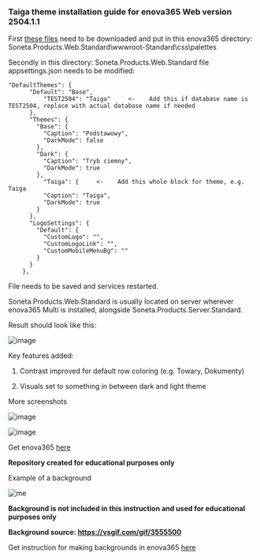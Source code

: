 ### Taiga theme installation guide for enova365 Web version 2504.1.1

First [these files](https://github.com/Websome-pl/CustomTaigaThemeEnova365Websome/tree/main/TaigaTheme) need to be downloaded and put in this enova365 directory: Soneta.Products.Web.Standard\wwwroot-Standard\css\palettes

Secondly in this directory: Soneta.Products.Web.Standard file appsettings.json needs to be modified:

```
"DefaultThemes": {
      "Default": "Base",
	      "TEST2504": "Taiga"     <-    Add this if database name is TEST2504, replace with actual database name if needed
      },
      "Themes": {
        "Base": {
          "Caption": "Podstawowy",
          "DarkMode": false
        },
        "Dark": {
          "Caption": "Tryb ciemny",
          "DarkMode": true
        },
	      "Taiga": {     <-    Add this whole block for theme, e.g. Taiga
          "Caption": "Taiga",
          "DarkMode": true
        }
      },
      "LogoSettings": {
        "Default": {
          "CustomLogo": "",
          "CustomLogoLink": "",
          "CustomMobileMenuBg": ""
        }
      }
    },
```
File needs to be saved and services restarted.

Soneta.Products.Web.Standard is usually located on server wherever enova365 Multi is installed, alongside Soneta.Products.Server.Standard.

Result should look like this:

![image](https://github.com/user-attachments/assets/63f23f72-ade2-4241-97c7-9e89b8f216dc)

Key features added:

1. Contrast improved for default row coloring (e.g. Towary, Dokumenty)

2. Visuals set to something in between dark and light theme

More screenshots

![image](https://github.com/user-attachments/assets/879623c5-c314-4432-b0b7-05f93e8a7654)

![image](https://github.com/user-attachments/assets/18b16ebf-d949-4b7c-b606-077888ee6ea1)

Get enova365 [here](https://www.enova.pl/)

**Repository created for educational purposes only**

Example of a background

![me](https://github.com/Websome-pl/enova365TaigaTheme/blob/main/TaigaGif.gif)

**Background is not included in this instruction and used for educational purposes only**

**Background source: https://vsgif.com/gif/3555500**

Get instruction for making backgrounds in enova365 [here](https://www.enova.pl/)
